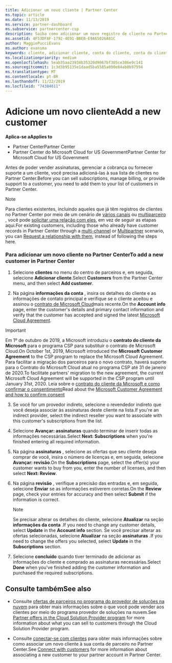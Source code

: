 ```yaml
---
title: Adicionar um novo cliente | Partner Center
ms.topic: article
ms.date: 11/13/2019
ms.service: partner-dashboard
ms.subservice: partnercenter-csp
description: Saiba como adicionar um novo registro de cliente no Partner Center. Em seguida, você pode vender as assinaturas de cliente, gerenciar a cobrança ou fornecer suporte ao cliente.
ms.assetid: 4F53DFAF-1792-4E91-BBEB-E9A65026A81C
author: MaggiePucciEvans
ms.author: evansma
keywords: cliente, adicionar cliente, conta do cliente, conta do cliente no Partner Center, clientes, adicionar clientes, criar conta do cliente
ms.localizationpriority: medium
ms.openlocfilehash: 5eab35aa23934b35320d9067bf305ce306e9c141
ms.sourcegitcommit: 1c3d3b95135e1daad5ba5585a090e84ab0b97594
ms.translationtype: MT
ms.contentlocale: pt-BR
ms.lasthandoff: 11/22/2019
ms.locfileid: "74384611"
---
```

# <a name="add-a-new-customer"></a><span data-ttu-id="6a708-105">Adicione um novo cliente</span><span class="sxs-lookup"><span data-stu-id="6a708-105">Add a new customer</span></span>

<span data-ttu-id="6a708-106">**Aplica-se a**</span><span class="sxs-lookup"><span data-stu-id="6a708-106">**Applies to**</span></span>

-  <span data-ttu-id="6a708-107">Partner Center</span><span class="sxs-lookup"><span data-stu-id="6a708-107">Partner Center</span></span>
-  <span data-ttu-id="6a708-108">Partner Center do Microsoft Cloud for US Government</span><span class="sxs-lookup"><span data-stu-id="6a708-108">Partner Center for Microsoft Cloud for US Government</span></span>

<span data-ttu-id="6a708-109">Antes de poder vender assinaturas, gerenciar a cobrança ou fornecer suporte a um cliente, você precisa adicioná-las à sua lista de clientes no Partner Center.</span><span class="sxs-lookup"><span data-stu-id="6a708-109">Before you can sell subscriptions, manage billing, or provide support to a customer, you need to add them to your list of customers in Partner  Center.</span></span>

>[!NOTE]
><span data-ttu-id="6a708-110">Para clientes existentes, incluindo aqueles que já têm registros de clientes no Partner Center por meio de um cenário de [vários canais](multichannel.md) ou [multiparceiro](multipartner.md) , você pode [solicitar uma relação com eles](request-a-relationship-with-a-customer.md), em vez de seguir as etapas aqui.</span><span class="sxs-lookup"><span data-stu-id="6a708-110">For existing customers, including those who already have customer records in Partner Center through a [multi-channel](multichannel.md) or [Multipartner](multipartner.md) scenario, you can [Request a relationship with them](request-a-relationship-with-a-customer.md), instead of following the steps here.</span></span>

### <a name="to-add-a-new-customer-in-partner-center"></a><span data-ttu-id="6a708-111">Para adicionar um novo cliente no Partner Center</span><span class="sxs-lookup"><span data-stu-id="6a708-111">To add a new customer in Partner Center</span></span>

1. <span data-ttu-id="6a708-112">Selecione **clientes** no menu do centro de parceiros e, em seguida, selecione **Adicionar cliente**.</span><span class="sxs-lookup"><span data-stu-id="6a708-112">Select **Customers** from the Partner Center menu, and then select **Add customer**.</span></span>

2. <span data-ttu-id="6a708-113">Na página **informações da conta** , insira os detalhes do cliente e as informações de contato principal e verifique se o cliente aceitou e assinou o [contrato de Microsoft Cloud](agreements.md)mais recente.</span><span class="sxs-lookup"><span data-stu-id="6a708-113">On the **Account info** page, enter the customer's details and primary contact information and verify that the customer has accepted and signed the latest [Microsoft Cloud Agreement](agreements.md).</span></span>

>[!IMPORTANT] 
> <span data-ttu-id="6a708-114">Em 1º de outubro de 2019, a Microsoft introduziu o **contrato do cliente da Microsoft** para o programa CSP para substituir o contrato de Microsoft Cloud.</span><span class="sxs-lookup"><span data-stu-id="6a708-114">On October 1st, 2019, Microsoft introduced the **Microsoft Customer Agreement** to the CSP program to replace the Microsoft Cloud Agreement.</span></span> <span data-ttu-id="6a708-115">Para facilitar a migração dos parceiros para o novo contrato, haverá suporte para o Contrato do Microsoft Cloud atual no programa CSP até 31 de janeiro de 2020.</span><span class="sxs-lookup"><span data-stu-id="6a708-115">To facilitate partners' migration to the new agreement, the current Microsoft Cloud Agreement will be supported in the CSP program until January 31st, 2020.</span></span> <span data-ttu-id="6a708-116">Leia sobre o [contrato do cliente da Microsoft e como confirmar o consentimento](confirm-customer-agreement.md)</span><span class="sxs-lookup"><span data-stu-id="6a708-116">Read about the [Microsoft Customer Agreement and how to confirm consent](confirm-customer-agreement.md)</span></span>
  
3. <span data-ttu-id="6a708-117">Se você for um provedor indireto, selecione o revendedor indireto que você deseja associar às assinaturas deste cliente na lista.</span><span class="sxs-lookup"><span data-stu-id="6a708-117">If you're an indirect provider, select the indirect reseller you want to associate with this customer's subscriptions from the list.</span></span>

4. <span data-ttu-id="6a708-118">Selecione **Avançar: assinaturas** quando terminar de inserir todas as informações necessárias.</span><span class="sxs-lookup"><span data-stu-id="6a708-118">Select **Next: Subscriptions** when you're finished entering all required information.</span></span>

5. <span data-ttu-id="6a708-119">Na página **assinaturas** , selecione as ofertas que seu cliente deseja comprar de você, insira o número de licenças e, em seguida, selecione **Avançar: revisão**.</span><span class="sxs-lookup"><span data-stu-id="6a708-119">On the **Subscriptions** page, select the offer(s) your customer wants to buy from you, enter the number of licenses, and then select **Next: Review**.</span></span>

6. <span data-ttu-id="6a708-120">Na página **revisão** , verifique a precisão das entradas e, em seguida, selecione **Enviar** se as informações estiverem corretas.</span><span class="sxs-lookup"><span data-stu-id="6a708-120">On the **Review** page, check your entries for accuracy and then select **Submit** if the information is correct.</span></span>

    >[!NOTE]
    ><span data-ttu-id="6a708-121">Se precisar alterar os detalhes do cliente, selecione **Atualizar** na seção **informações da conta** .</span><span class="sxs-lookup"><span data-stu-id="6a708-121">If you need to change any customer details, select **Update** in the **Account info** section.</span></span> <span data-ttu-id="6a708-122">Se você precisar alterar as ofertas selecionadas, selecione **Atualizar** na seção **assinaturas** .</span><span class="sxs-lookup"><span data-stu-id="6a708-122">If you need to change the offers you selected, select **Update** in the **Subscriptions** section.</span></span>

7. <span data-ttu-id="6a708-123">Selecione **concluído** quando tiver terminado de adicionar as informações do cliente e comprado as assinaturas necessárias.</span><span class="sxs-lookup"><span data-stu-id="6a708-123">Select **Done** when you've finished adding the customer information and purchased the required subscriptions.</span></span>

## <a name="see-also"></a><span data-ttu-id="6a708-124">Consulte também</span><span class="sxs-lookup"><span data-stu-id="6a708-124">See also</span></span>

- <span data-ttu-id="6a708-125">Consulte [ofertas de parceiros no programa do provedor de soluções na nuvem](csp-offers.md) para obter mais informações sobre o que você pode vender aos clientes por meio do programa provedor de soluções na nuvem.</span><span class="sxs-lookup"><span data-stu-id="6a708-125">See [Partner offers in the Cloud Solution Provider program](csp-offers.md) for more information about what you can sell to customers through the Cloud Solution Provider program.</span></span>

- <span data-ttu-id="6a708-126">Consulte [conectar-se com clientes](customer-accounts.md) para obter mais informações sobre como associar um novo cliente à sua conta de parceiro no Partner Center.</span><span class="sxs-lookup"><span data-stu-id="6a708-126">See [Connect with customers](customer-accounts.md) for more information about associating a new customer to your partner account in Partner Center.</span></span>